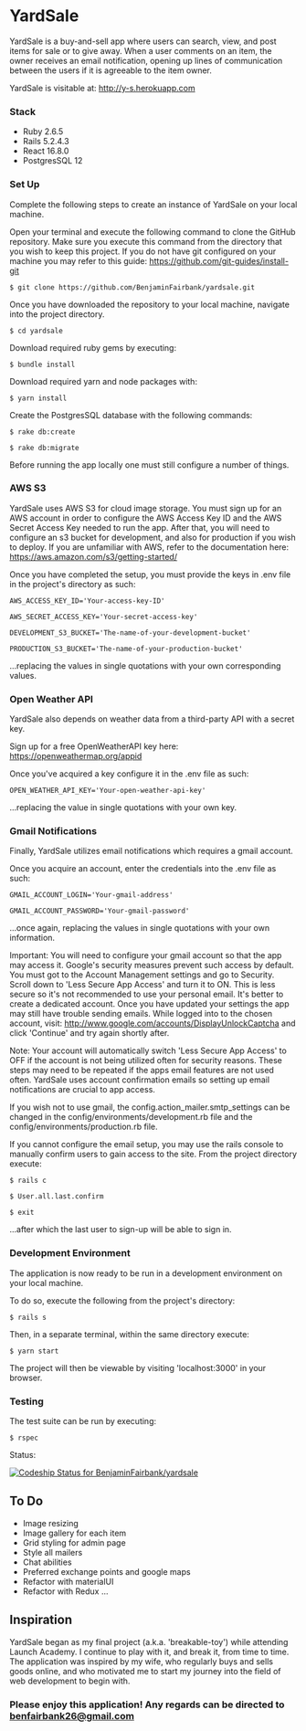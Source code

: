# YardSale

YardSale is a buy-and-sell app where users can search, view, and post items for sale or to give away.  When a user comments on an item, the owner receives an email notification, opening up lines of communication between the users if it is agreeable to the item owner.

YardSale is visitable at: http://y-s.herokuapp.com


### Stack

  - Ruby 2.6.5
  - Rails 5.2.4.3
  - React 16.8.0
  - PostgresSQL 12

### Set Up

Complete the following steps to create an instance of YardSale on your local machine.

Open your terminal and execute the following command to clone the GitHub repository.
Make sure you execute this command from the directory that you wish to keep this project.
If you do not have git configured on your machine you may refer to this guide: https://github.com/git-guides/install-git

  `$ git clone https://github.com/BenjaminFairbank/yardsale.git`

Once you have downloaded the repository to your local machine, navigate into the project directory.

  `$ cd yardsale`

Download required ruby gems by executing:

  `$ bundle install`

Download required yarn and node packages with:

  `$ yarn install`

Create the PostgresSQL database with the following commands:

  `$ rake db:create`

  `$ rake db:migrate`

Before running the app locally one must still configure a number of things.

### AWS S3

YardSale uses AWS S3 for cloud image storage.  You must sign up for an AWS account in order to configure the AWS Access Key ID and the AWS Secret Access Key needed to run the app.  After that, you will need to configure an s3 bucket for development, and also for production if you wish to deploy.  If you are unfamiliar with AWS, refer to the documentation here: https://aws.amazon.com/s3/getting-started/

Once you have completed the setup, you must provide the keys in .env file in the project's directory as such:

  `AWS_ACCESS_KEY_ID='Your-access-key-ID'`

  `AWS_SECRET_ACCESS_KEY='Your-secret-access-key'`

  `DEVELOPMENT_S3_BUCKET='The-name-of-your-development-bucket'`

  `PRODUCTION_S3_BUCKET='The-name-of-your-production-bucket'`

...replacing the values in single quotations with your own corresponding values.

### Open Weather API

YardSale also depends on weather data from a third-party API with a secret key.

Sign up for a free OpenWeatherAPI key here: https://openweathermap.org/appid

Once you've acquired a key configure it in the .env file as such:

  `OPEN_WEATHER_API_KEY='Your-open-weather-api-key'`

...replacing the value in single quotations with your own key.

### Gmail Notifications

Finally, YardSale utilizes email notifications which requires a gmail account.

Once you acquire an account, enter the credentials into the .env file as such:

  `GMAIL_ACCOUNT_LOGIN='Your-gmail-address'`

  `GMAIL_ACCOUNT_PASSWORD='Your-gmail-password'`

...once again, replacing the values in single quotations with your own information.

Important: You will need to configure your gmail account so that the app may access it.  Google's security measures prevent such access by default.  You must got to the Account Management settings and go to Security.  Scroll down to 'Less Secure App Access' and turn it to ON.  This is less secure so it's not recommended to use your personal email.  It's better to create a dedicated account.  Once you have updated your settings the app may still have trouble sending emails.  While logged into to the chosen account, visit: http://www.google.com/accounts/DisplayUnlockCaptcha and click 'Continue' and try again shortly after.

Note:  Your account will automatically switch 'Less Secure App Access' to OFF if the account is not being utilized often for security reasons.  These steps may need to be repeated if the apps email features are not used often.  YardSale uses account confirmation emails so setting up email notifications are crucial to app access.

If you wish not to use gmail, the config.action_mailer.smtp_settings can be changed in the config/environments/development.rb file and the config/environments/production.rb file.

If you cannot configure the email setup, you may use the rails console to manually confirm users to gain access to the site.  From the project directory execute:

  `$ rails c`

  `$ User.all.last.confirm`

  `$ exit`

...after which the last user to sign-up will be able to sign in.

### Development Environment

The application is now ready to be run in a development environment on your local machine.

To do so, execute the following from the project's directory:

  `$ rails s`

Then, in a separate terminal, within the same directory execute:

  `$ yarn start`

The project will then be viewable by visiting 'localhost:3000' in your browser.

### Testing

The test suite can be run by executing:

  `$ rspec`

Status:

[![Codeship Status for BenjaminFairbank/yardsale](https://app.codeship.com/projects/aaf9c140-811e-0138-f3d6-667c5ff10693/status?branch=master)](https://app.codeship.com/projects/397730)


## To Do

 - Image resizing
 - Image gallery for each item
 - Grid styling for admin page
 - Style all mailers
 - Chat abilities
 - Preferred exchange points and google maps
 - Refactor with materialUI
 - Refactor with Redux
...

## Inspiration

YardSale began as my final project (a.k.a. 'breakable-toy') while attending Launch Academy.  I continue to play with it, and break it, from time to time.  The application was inspired by my wife, who regularly buys and sells goods online, and who motivated me to start my journey into the field of web development to begin with.


### Please enjoy this application! Any regards can be directed to benfairbank26@gmail.com
